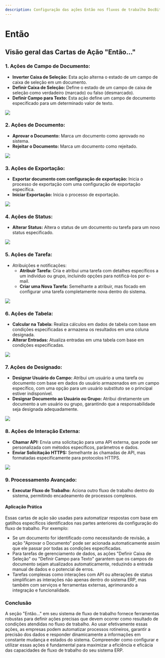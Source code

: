 ```yaml
---
description: Configuração das ações Então nos fluxos de trabalho DocBits
---
```


# Então

## Visão geral das Cartas de Ação "Então..."

### **1. Ações de Campo de Documento:**

* **Inverter Caixa de Seleção:** Esta ação alterna o estado de um campo de caixa de seleção em um documento.
* **Definir Caixa de Seleção:** Define o estado de um campo de caixa de seleção como verdadeiro (marcado) ou falso (desmarcado).
* **Definir Campo para Texto:** Esta ação define um campo de documento especificado para um determinado valor de texto.

![](https://docs.docbits.com/~gitbook/image?url=https%3A%2F%2F578966019-files.gitbook.io%2F%7E%2Ffiles%2Fv0%2Fb%2Fgitbook-x-prod.appspot.com%2Fo%2Fspaces%252FT2n2w4uDCJvv7CJ5zrdk%252Fuploads%252FQVUhksYr3IAndhsFptO4%252Fthen1.png%3Falt%3Dmedia%26token%3D8e2e36b2-3a10-4337-a4c5-a269c4f4ca44\&width=768\&dpr=2\&quality=100\&sign=123b9fcc\&sv=2)

### **2. Ações de Documento:**

* **Aprovar o Documento:** Marca um documento como aprovado no sistema.
* **Rejeitar o Documento:** Marca um documento como rejeitado.

![](https://docs.docbits.com/~gitbook/image?url=https%3A%2F%2F578966019-files.gitbook.io%2F%7E%2Ffiles%2Fv0%2Fb%2Fgitbook-x-prod.appspot.com%2Fo%2Fspaces%252FT2n2w4uDCJvv7CJ5zrdk%252Fuploads%252FiEyGq6bDKWHAYV527boE%252Fimage.png%3Falt%3Dmedia%26token%3Dcc3cdbd5-e939-4ad7-a745-9315d1d25e75\&width=768\&dpr=2\&quality=100\&sign=68574128\&sv=2)

### **3. Ações de Exportação:**

* **Exportar documento com configuração de exportação:** Inicia o processo de exportação com uma configuração de exportação específica.
* **Iniciar Exportação:** Inicia o processo de exportação.

![](https://docs.docbits.com/~gitbook/image?url=https%3A%2F%2F578966019-files.gitbook.io%2F%7E%2Ffiles%2Fv0%2Fb%2Fgitbook-x-prod.appspot.com%2Fo%2Fspaces%252FT2n2w4uDCJvv7CJ5zrdk%252Fuploads%252F5H2IGwrSrBG8uM0JjfLk%252Fimage.png%3Falt%3Dmedia%26token%3D13a06657-d31a-45fc-a8d3-4f09575b2377\&width=768\&dpr=2\&quality=100\&sign=6873dafe\&sv=2)

### **4. Ações de Status:**

* **Alterar Status:** Altera o status de um documento ou tarefa para um novo status especificado.

![](https://docs.docbits.com/~gitbook/image?url=https%3A%2F%2F578966019-files.gitbook.io%2F%7E%2Ffiles%2Fv0%2Fb%2Fgitbook-x-prod.appspot.com%2Fo%2Fspaces%252FT2n2w4uDCJvv7CJ5zrdk%252Fuploads%252Fc8n3k2U83SIXapQW4Qgd%252Fthen3.png%3Falt%3Dmedia%26token%3D1d4b0395-89bc-4089-a6af-c7a0a85d875f\&width=768\&dpr=2\&quality=100\&sign=96c49797\&sv=2)

### **5. Ações de Tarefa:**

* Atribuições e notificações:
  * **Atribuir Tarefa:** Cria e atribui uma tarefa com detalhes específicos a um indivíduo ou grupo, incluindo opções para notificá-los por e-mail.
  * **Criar uma Nova Tarefa:** Semelhante a atribuir, mas focado em configurar uma tarefa completamente nova dentro do sistema.

![](https://docs.docbits.com/~gitbook/image?url=https%3A%2F%2F578966019-files.gitbook.io%2F%7E%2Ffiles%2Fv0%2Fb%2Fgitbook-x-prod.appspot.com%2Fo%2Fspaces%252FT2n2w4uDCJvv7CJ5zrdk%252Fuploads%252FL5JcOIHokf8smzfvAA1u%252Fthen4.png%3Falt%3Dmedia%26token%3Db445f1b6-d416-4ce4-a200-2b66f431fe6a\&width=768\&dpr=2\&quality=100\&sign=a77867bc\&sv=2)

### **6. Ações de Tabela:**

* **Calcular na Tabela:** Realiza cálculos em dados de tabela com base em condições especificadas e armazena os resultados em uma coluna designada.
* **Alterar Entradas:** Atualiza entradas em uma tabela com base em condições especificadas.

![](https://docs.docbits.com/~gitbook/image?url=https%3A%2F%2F578966019-files.gitbook.io%2F%7E%2Ffiles%2Fv0%2Fb%2Fgitbook-x-prod.appspot.com%2Fo%2Fspaces%252FT2n2w4uDCJvv7CJ5zrdk%252Fuploads%252FPyZaJ8MO0fLrdo6I1tiS%252Fthen5.png%3Falt%3Dmedia%26token%3De3a4280a-4351-4264-9c46-d2e6c6eef1d2\&width=768\&dpr=2\&quality=100\&sign=403dcf50\&sv=2)

### **7. Ações de Designado:**

* **Designar Usuário do Campo:** Atribui um usuário a uma tarefa ou documento com base em dados do usuário armazenados em um campo específico, com uma opção para um usuário substituto se o principal estiver indisponível.
* **Designar Documento ao Usuário ou Grupo:** Atribui diretamente um documento a um usuário ou grupo, garantindo que a responsabilidade seja designada adequadamente.

![](https://docs.docbits.com/~gitbook/image?url=https%3A%2F%2F578966019-files.gitbook.io%2F%7E%2Ffiles%2Fv0%2Fb%2Fgitbook-x-prod.appspot.com%2Fo%2Fspaces%252FT2n2w4uDCJvv7CJ5zrdk%252Fuploads%252FhORGHCS98nJIU1rWeKrW%252Fthen6.png%3Falt%3Dmedia%26token%3D4055d4f2-f9e6-40a0-a45f-d93bee10cd73\&width=768\&dpr=2\&quality=100\&sign=d25b560b\&sv=2)

### **8. Ações de Interação Externa:**

* **Chamar API:** Envia uma solicitação para uma API externa, que pode ser personalizada com métodos específicos, parâmetros e dados.
* **Enviar Solicitação HTTPS:** Semelhante às chamadas de API, mas formatadas especificamente para protocolos HTTPS.

![](https://docs.docbits.com/~gitbook/image?url=https%3A%2F%2F578966019-files.gitbook.io%2F%7E%2Ffiles%2Fv0%2Fb%2Fgitbook-x-prod.appspot.com%2Fo%2Fspaces%252FT2n2w4uDCJvv7CJ5zrdk%252Fuploads%252FXJHjmEvFExyz8wFQ1GL5%252Fthen7.png%3Falt%3Dmedia%26token%3Da4098460-b139-4327-931d-316eba6cd74a\&width=768\&dpr=2\&quality=100\&sign=fd10ee39\&sv=2)

### **9. Processamento Avançado:**

* **Executar Fluxo de Trabalho:** Aciona outro fluxo de trabalho dentro do sistema, permitindo encadeamento de processos complexos.

#### Aplicação Prática

Essas cartas de ação são usadas para automatizar respostas com base em gatilhos específicos identificados nas partes anteriores da configuração do fluxo de trabalho. Por exemplo:

* Se um documento for identificado como necessitando de revisão, a ação "Aprovar o Documento" pode ser acionada automaticamente assim que ele passar por todas as condições especificadas.
* Para tarefas de gerenciamento de dados, as ações "Definir Caixa de Seleção" ou "Definir Campo para Texto" garantem que os campos do documento sejam atualizados automaticamente, reduzindo a entrada manual de dados e o potencial de erros.
* Tarefas complexas como interações com API ou alterações de status simplificam as interações não apenas dentro do sistema ERP, mas também com serviços e ferramentas externas, aprimorando a integração e funcionalidade.

### Conclusão

A seção "Então..." em seu sistema de fluxo de trabalho fornece ferramentas robustas para definir ações precisas que devem ocorrer como resultado de condições atendidas no fluxo de trabalho. Ao usar efetivamente essas ações, as empresas podem automatizar processos rotineiros, garantir a precisão dos dados e responder dinamicamente a informações em constante mudança e estados do sistema. Compreender como configurar e utilizar essas ações é fundamental para maximizar a eficiência e eficácia das capacidades de fluxo de trabalho do seu sistema ERP.
